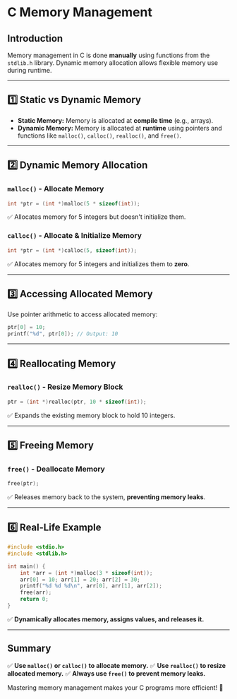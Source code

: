 # C Memory Management

## Introduction

Memory management in C is done **manually** using functions from the `stdlib.h` library. Dynamic memory allocation allows flexible memory use during runtime.

---

## 1️⃣ Static vs Dynamic Memory

- **Static Memory:** Memory is allocated at **compile time** (e.g., arrays).
- **Dynamic Memory:** Memory is allocated at **runtime** using pointers and functions like `malloc()`, `calloc()`, `realloc()`, and `free()`.

---

## 2️⃣ Dynamic Memory Allocation

### `malloc()` - Allocate Memory

```c
int *ptr = (int *)malloc(5 * sizeof(int));
```

✅ Allocates memory for 5 integers but doesn't initialize them.

### `calloc()` - Allocate & Initialize Memory

```c
int *ptr = (int *)calloc(5, sizeof(int));
```

✅ Allocates memory for 5 integers and initializes them to **zero**.

---

## 3️⃣ Accessing Allocated Memory

Use pointer arithmetic to access allocated memory:

```c
ptr[0] = 10;
printf("%d", ptr[0]); // Output: 10
```

---

## 4️⃣ Reallocating Memory

### `realloc()` - Resize Memory Block

```c
ptr = (int *)realloc(ptr, 10 * sizeof(int));
```

✅ Expands the existing memory block to hold 10 integers.

---

## 5️⃣ Freeing Memory

### `free()` - Deallocate Memory

```c
free(ptr);
```

✅ Releases memory back to the system, **preventing memory leaks**.

---

## 6️⃣ Real-Life Example

```c
#include <stdio.h>
#include <stdlib.h>

int main() {
    int *arr = (int *)malloc(3 * sizeof(int));
    arr[0] = 10; arr[1] = 20; arr[2] = 30;
    printf("%d %d %d\n", arr[0], arr[1], arr[2]);
    free(arr);
    return 0;
}
```

✅ **Dynamically allocates memory, assigns values, and releases it.**

---

## Summary

✅ **Use `malloc()` or `calloc()` to allocate memory.**
✅ **Use `realloc()` to resize allocated memory.**
✅ **Always use `free()` to prevent memory leaks.**

Mastering memory management makes your C programs more efficient! 🚀
